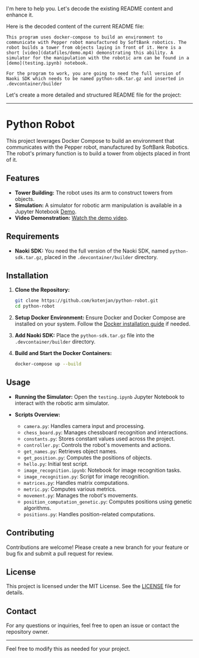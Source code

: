 I'm here to help you. Let's decode the existing README content and enhance it.

Here is the decoded content of the current README file:

```
This program uses docker-compose to build an environment to communicate with Pepper robot manufactured by SoftBank robotics. The robot builds a tower from objects laying in front of it. Here is a short [video](datafiles/demo.mp4) demonstrating this ability. A simulator for the manipulation with the robotic arm can be found in a [demo](testing.ipynb) notebook.

For the program to work, you are going to need the full version of Naoki SDK which needs to be named python-sdk.tar.gz and inserted in .devcontainer/builder
```

Let's create a more detailed and structured README file for the project:

---

# Python Robot

This project leverages Docker Compose to build an environment that communicates with the Pepper robot, manufactured by SoftBank Robotics. The robot's primary function is to build a tower from objects placed in front of it.

## Features

- **Tower Building:** The robot uses its arm to construct towers from objects.
- **Simulation:** A simulator for robotic arm manipulation is available in a Jupyter Notebook [Demo](testing.ipynb).
- **Video Demonstration:** [Watch the demo video](datafiles/demo.mp4).

## Requirements

- **Naoki SDK:** You need the full version of the Naoki SDK, named `python-sdk.tar.gz`, placed in the `.devcontainer/builder` directory.

## Installation

1. **Clone the Repository:**
    ```bash
    git clone https://github.com/kotenjan/python-robot.git
    cd python-robot
    ```

2. **Setup Docker Environment:**
    Ensure Docker and Docker Compose are installed on your system. Follow the [Docker installation guide](https://docs.docker.com/get-docker/) if needed.

3. **Add Naoki SDK:**
    Place the `python-sdk.tar.gz` file into the `.devcontainer/builder` directory.

4. **Build and Start the Docker Containers:**
    ```bash
    docker-compose up --build
    ```

## Usage

- **Running the Simulator:**
    Open the `testing.ipynb` Jupyter Notebook to interact with the robotic arm simulator.

- **Scripts Overview:**
    - `camera.py`: Handles camera input and processing.
    - `chess_board.py`: Manages chessboard recognition and interactions.
    - `constants.py`: Stores constant values used across the project.
    - `controller.py`: Controls the robot's movements and actions.
    - `get_names.py`: Retrieves object names.
    - `get_position.py`: Computes the positions of objects.
    - `hello.py`: Initial test script.
    - `image_recognition.ipynb`: Notebook for image recognition tasks.
    - `image_recognition.py`: Script for image recognition.
    - `matrices.py`: Handles matrix computations.
    - `metric.py`: Computes various metrics.
    - `movement.py`: Manages the robot's movements.
    - `position_computation_genetic.py`: Computes positions using genetic algorithms.
    - `positions.py`: Handles position-related computations.

## Contributing

Contributions are welcome! Please create a new branch for your feature or bug fix and submit a pull request for review.

## License

This project is licensed under the MIT License. See the [LICENSE](LICENSE) file for details.

## Contact

For any questions or inquiries, feel free to open an issue or contact the repository owner.

---

Feel free to modify this as needed for your project.

